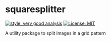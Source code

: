 # squaresplitter

[![style: very good analysis][very_good_analysis_badge]][very_good_analysis_link]
[![License: MIT][license_badge]][license_link]

A utility package to split images in a grid pattern

[license_badge]: https://img.shields.io/badge/license-MIT-blue.svg
[license_link]: https://opensource.org/licenses/MIT
[very_good_analysis_badge]: https://img.shields.io/badge/style-very_good_analysis-B22C89.svg
[very_good_analysis_link]: https://pub.dev/packages/very_good_analysis